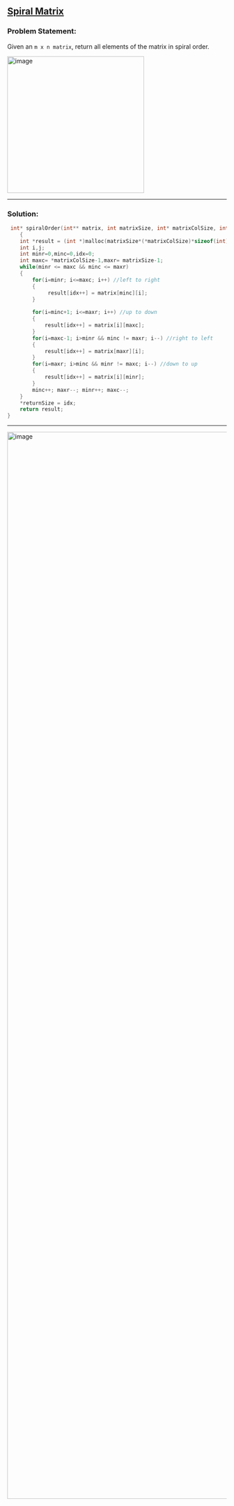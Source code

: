
## [Spiral Matrix](https://leetcode.com/problems/reverse-string/)

### Problem Statement:
Given an `m x n matrix`, return all elements of the matrix in spiral order.

<img width="314" alt="image" src="https://user-images.githubusercontent.com/85113641/147091646-2bcdb5c5-de08-44df-b8ef-92e485710fb3.png">


---------------------------------------------------------------------------------------------------
### Solution:

```c
 int* spiralOrder(int** matrix, int matrixSize, int* matrixColSize, int* returnSize)
    {
    int *result = (int *)malloc(matrixSize*(*matrixColSize)*sizeof(int));
    int i,j;
    int minr=0,minc=0,idx=0;
    int maxc= *matrixColSize-1,maxr= matrixSize-1;
    while(minr <= maxc && minc <= maxr)
    {
        for(i=minr; i<=maxc; i++) //left to right
        {
             result[idx++] = matrix[minc][i];
        }
           
        for(i=minc+1; i<=maxr; i++) //up to down
        {
            result[idx++] = matrix[i][maxc]; 
        }
        for(i=maxc-1; i>minr && minc != maxr; i--) //right to left
        {
            result[idx++] = matrix[maxr][i];
        }
        for(i=maxr; i>minc && minr != maxc; i--) //down to up
        {
            result[idx++] = matrix[i][minr];
        }
        minc++; maxr--; minr++; maxc--;
    }
    *returnSize = idx;
    return result;
}

```


-------------------------------------------------------------------------------------------------------------------------------------


<img width="2452" alt="image" src="https://user-images.githubusercontent.com/85113641/147090082-9a1c53b4-c476-4b35-a63e-75917b8d1300.png">
